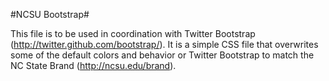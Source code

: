 #NCSU Bootstrap#

This file is to be used in coordination with Twitter Bootstrap (http://twitter.github.com/bootstrap/).  It is a simple CSS file that overwrites some of the default colors and behavior or Twitter Bootstrap to match the NC State Brand (http://ncsu.edu/brand).
